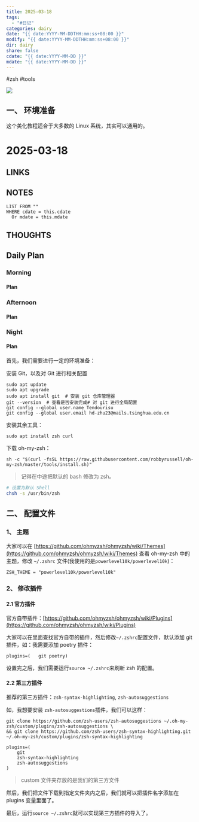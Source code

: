 ```yaml
---
title: 2025-03-18
tags:
  - "#日记"
categories: dairy
date: "{{ date:YYYY-MM-DDTHH:mm:ss+08:00 }}"
modify: "{{ date:YYYY-MM-DDTHH:mm:ss+08:00 }}"
dir: dairy
share: false
cdate: "{{ date:YYYY-MM-DD }}"
mdate: "{{ date:YYYY-MM-DD }}"
---
```

#zsh #tools 

![](https://gitee.com/liuzhongkun1/img-store/raw/master/20231/1674298103_zztnuti00p.png1674298103071.png)

## 一、 环境准备

这个美化教程适合于大多数的 Linux 系统，其实可以通用的。
# 2025-03-18

## LINKS

## NOTES


```dataview
LIST FROM "" 
WHERE cdate = this.cdate
  Or mdate = this.mdate
```
## THOUGHTS

## Daily Plan

### Morning

#### Plan

### Afternoon

#### Plan

### Night

#### Plan




首先，我们需要进行一定的环境准备：

安装 Git，以及对 Git 进行相关配置

```shell
sudo apt update
sudo apt upgrade
sudo apt install git  # 安装 git 仓库管理器
git --version  # 查看是否安装完成# 对 git 进行全局配置
git config --global user.name Tendourisu
git config --global user.email hd-zhu23@mails.tsinghua.edu.cn
```

安装其余工具：

```shell
sudo apt install zsh curl
```

下载 oh-my-zsh：

```shell
sh -c "$(curl -fsSL https://raw.githubusercontent.com/robbyrussell/oh-my-zsh/master/tools/install.sh)"
```

> 记得在中途把默认的 bash 修改为 zsh。

```bash
# 设置为默认 Shell
chsh -s /usr/bin/zsh
```

## 二、 配置文件

### 1、 主题

大家可以在 [https://github.com/ohmyzsh/ohmyzsh/wiki/Themes](https://github.com/ohmyzsh/ohmyzsh/wiki/Themes) 查看 oh-my-zsh 中的主题，修改 `~/.zshrc` 文件(我使用的是`powerlevel10k/powerlevel10k`)：

```shell
ZSH_THEME = "powerlevel10k/powerlevel10k"
```

### 2、 修改插件

#### 2.1 官方插件

官方自带插件：[https://github.com/ohmyzsh/ohmyzsh/wiki/Plugins](https://github.com/ohmyzsh/ohmyzsh/wiki/Plugins)

大家可以在里面查找官方自带的插件，然后修改`~/.zshrc`配置文件，默认添加 git 插件，如：我需要添加 poetry 插件：

```shell
plugins=(	git	poetry)
```

设置完之后，我们需要运行`source ~/.zshrc`来刷新 zsh 的配置。

#### 2.2 第三方插件

推荐的第三方插件：`zsh-syntax-highlighting`, `zsh-autosuggestions`

如，我想要安装 `zsh-autosuggestions`插件，我们可以这样：

```shell
git clone https://github.com/zsh-users/zsh-autosuggestions ~/.oh-my-zsh/custom/plugins/zsh-autosuggestions \
&& git clone https://github.com/zsh-users/zsh-syntax-highlighting.git ~/.oh-my-zsh/custom/plugins/zsh-syntax-highlighting
```

```text
plugins=(
	git
	zsh-syntax-highlighting
	zsh-autosuggestions
)
```

> custom 文件夹存放的是我们的第三方文件

然后，我们把文件下载到指定文件夹内之后，我们就可以把插件名字添加在 plugins 变量里面了。

最后，运行`source ~/.zshrc`就可以实现第三方插件的导入了。
